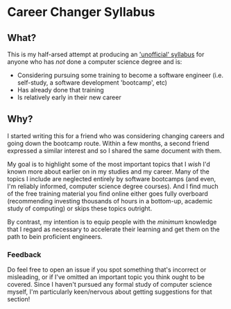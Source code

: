 # Career Changer Syllabus

## What?

This is my half-arsed attempt at producing an ['unofficial' syllabus](https://github.com/will-gant/career-changer-syllabus/blob/main/syllabus.md) for anyone who has _not_ done a computer science degree and is:
* Considering pursuing some training to become a software engineer (i.e. self-study, a software development 'bootcamp', etc)
* Has already done that training
* Is relatively early in their new career

## Why?

I started writing this for a friend who was considering changing careers and going down the bootcamp route. Within a few months, a second friend expressed a similar interest and so I shared the same document with them.

My goal is to highlight some of the most important topics that I _wish_ I'd known more about earlier on in my studies and my career. Many of the topics I include are neglected entirely by software bootcamps (and even, I'm reliably informed, computer science degree courses). And I find much of the free training material you find online either goes fully overboard (recommending investing thousands of hours in a bottom-up, academic study of computing) or skips these topics outright.

By contrast, my intention is to equip people with the _minimum_ knowledge that I regard as necessary to accelerate their learning and get them on the path to bein proficient engineers.

### Feedback

Do feel free to open an issue if you spot something that's incorrect or misleading, or if I've omitted an important topic you think ought to be covered. Since I haven't pursued any formal study of computer science myself, I'm particularly keen/nervous about getting suggestions for that section!
